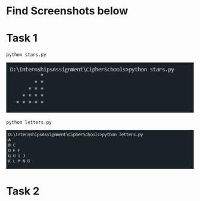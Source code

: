 # Find Screenshots below

# Task 1

```
python stars.py
```
![output image](https://github.com/LunaticMaestro/InternshipsAssignment/blob/main/CipherSchools/.readme/task_1_1.PNG)
```
python letters.py
```
![output image](https://github.com/LunaticMaestro/InternshipsAssignment/blob/main/CipherSchools/.readme/task_1_2.PNG)

# Task 2
